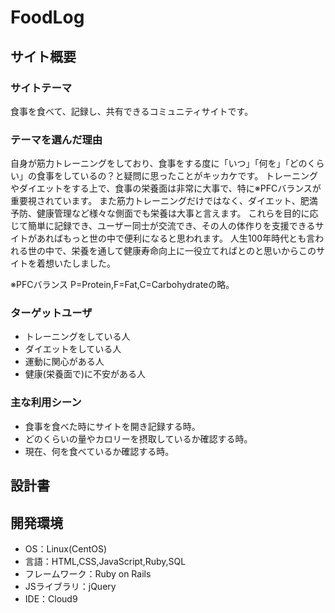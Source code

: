 # FoodLog

## サイト概要
### サイトテーマ
食事を食べて、記録し、共有できるコミュニティサイトです。

### テーマを選んだ理由
自身が筋力トレーニングをしており、食事をする度に「いつ」「何を」「どのくらい」の食事をしているの？と疑問に思ったことがキッカケです。
トレーニングやダイエットをする上で、食事の栄養面は非常に大事で、特に※PFCバランスが重要視されています。
また筋力トレーニングだけではなく、ダイエット、肥満予防、健康管理など様々な側面でも栄養は大事と言えます。
これらを目的に応じて簡単に記録でき、ユーザー同士が交流でき、その人の体作りを支援できるサイトがあればもっと世の中で便利になると思われます。
人生100年時代とも言われる世の中で、栄養を通して健康寿命向上に一役立てればとのと思いからこのサイトを着想いたしました。

※PFCバランス P=Protein,F=Fat,C=Carbohydrateの略。

### ターゲットユーザ
- トレーニングをしている人
- ダイエットをしている人
- 運動に関心がある人
- 健康(栄養面で)に不安がある人

### 主な利用シーン
- 食事を食べた時にサイトを開き記録する時。
- どのくらいの量やカロリーを摂取しているか確認する時。
- 現在、何を食べているか確認する時。

## 設計書


## 開発環境
- OS：Linux(CentOS)
- 言語：HTML,CSS,JavaScript,Ruby,SQL
- フレームワーク：Ruby on Rails
- JSライブラリ：jQuery
- IDE：Cloud9